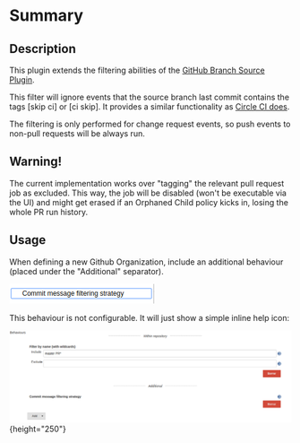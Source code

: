 # Summary

## Description

This plugin extends the filtering abilities of the [GitHub Branch Source
Plugin](http://localhost:8085/display/JENKINS/GitHub+Branch+Source+Plugin).

This filter will ignore events that the source branch last commit
contains the tags \[skip ci\] or \[ci skip\]. It provides a similar
functionality as [Circle CI
does](https://circleci.com/docs/1.0/skip-a-build/).

The filtering is only performed for change request events, so push
events to non-pull requests will be always run.

## Warning!

The current implementation works over "tagging" the relevant pull
request job as excluded. This way, the job will be disabled (won't be
executable via the UI) and might get erased if an Orphaned Child policy
kicks in, losing the whole PR run history.

## Usage

When defining a new Github Organization, include an additional behaviour
(placed under the "Additional" separator). 

![](docs/images/Screenshot_from_2017-09-25_13.33.52.png)

  

  

This behaviour is not configurable. It will just show a simple inline
help icon:

![](docs/images/Screenshot_from_2017-09-25_13.34.11.png){height="250"}
